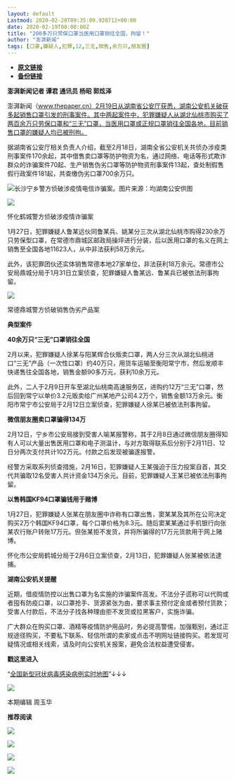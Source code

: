 ```yaml
---
layout: default
Lastmod: 2020-02-28T09:35:09.920712+00:00
date: 2020-02-19T00:00:00Z
title: "200多万只劳保口罩当医用口罩销往全国，拘留！"
author: "澎湃新闻"
tags: [口罩,嫌疑人,犯罪,12,三无,销售,余万只,朋友圈]
---
```


* [**原文链接**](http://mp.weixin.qq.com/s?__biz=MjM5MzI5NTU3MQ==&mid=2651586510&idx=3&sn=639f31a10f3a1604666d3165d6a7db30&chksm=bd6662728a11eb64986ca95a6f385866eab778e49d82566b163bf423c36eb86f30ab5e94309b#rd)
* [**备份链接**](http://archive.today/z6Ti6)


**澎湃新闻记者 谭君 通讯员 杨昭 郭炫泽**

  

澎湃新闻（www.thepaper.cn）2月19日从湖南省公安厅获悉，湖南公安机关破获多起销售口罩引发的刑事案件。其中两起案件中，犯罪嫌疑人从湖北仙桃市购买了两百余万只劳保口罩和“三无”口罩，当医用口罩或正规口罩销往全国各地，目前销售口罩的嫌疑人均已被刑拘。

据湖南省公安厅相关负责人介绍，截至2月18日，湖南全省公安机关共侦办涉疫类刑事案件170余起，其中借售卖口罩等防护物资为名，通过网络、电话等形式欺诈群众的诈骗案件70起、生产销售伪劣口罩等防护物资刑事案件13起，查处制假售假行政案件181起，共查缴伪劣口罩700余万只。

![](/images/post/cc2eb8187ea365e235aef3c60867f7a3.jpg)长沙宁乡警方侦破涉疫情电信诈骗案。图片来源：均湖南公安供图

  

![](/images/post/f160eb1e84a67b0855cca5d20903c0a3.jpg)

怀化鹤城警方侦破涉疫情诈骗案

1月27日，犯罪嫌疑人鲁某远伙同鲁某兵、姚某分三次从湖北仙桃市购得230余万只劳保型口罩，在常德市鼎城区邮政局操坪进行分装，后以医用口罩的名义在网上销售至全国各地11623人，从中非法获利58万余元。

  

此外，该犯罪团伙还实体销售常德本地27家单位，非法获利18万余元。常德市公安局鼎城分局于1月31日立案侦查，犯罪嫌疑人鲁某远、鲁某兵已被依法刑事拘留。  

  

![](/images/post/e2611ecb637406ee64a61c5db4e09d37.jpg)

常德鼎城警方侦破销售伪劣产品案  
  

  

**典型案件**

  

**40余万只“三无”口罩销往全国**

  

2月以来，犯罪嫌疑人徐某与阳某辉合伙贩卖口罩，两人分三次从湖北仙桃进口“三无”产品（一次性口罩）约40万只，用货车运输至衡阳常宁市，然后发顺丰快递售往全国各地，销售金额90多万元，获利10余万元。

此外，二人于2月9日开车至湖北仙桃南高速服务区，进购约12万“三无”口罩，然后回到常宁以单价3.2元贩卖给广州某地产公司4.2万个，销售金额13万余元。衡阳市常宁市公安局于2月12日立案侦查，犯罪嫌疑人徐某已被依法刑事拘留。

**微信朋友圈卖口罩骗得134万**

  

2月12日，宁乡市公安局接到受害人喻某报警称，其于2月8日通过微信朋友圈得知有人可以大量出售医用口罩和电子测温计，与对方取得联系后分别于2月11日、12日分两次支付共计102万元。付款之后发现被骗遂报警。

经警方采取系列侦查措施，2月16日，犯罪嫌疑人王某强迫于压力投案自首，其交代共骗取12名受害人共计资金134万余元。目前，犯罪嫌疑人王某已被依法刑事拘留。

**以售韩国KF94口罩骗钱用于赌博**

  

1月27日，犯罪嫌疑人张某在朋友圈中诈称有口罩出售，窦某某及其所在公司决定购买2万个韩国KF94口罩，每个口罩价格为8.3元。随后窦某某通过手机银行向张某农行账户转账17万元。但张某拒不发货，并将所骗得的17万元货款用于网上赌博。

  

怀化市公安局鹤城分局于2月6日立案侦查，2月13日，犯罪嫌疑人张某被依法逮捕。

  

**湖南公安机关提醒**

  

近期，借疫情防控以出售口罩为名实施的诈骗案件高发。不法分子谎称可以代购或者囤有防疫口罩，以口罩抢手、货源紧张为由，要求事主预付定金或者预付货款；受害人付款后，不法分子找各种理由拒不发货或拉黑客户，实施诈骗。

  

广大群众在购买口罩、酒精等疫情防护用品时，务必提高警惕，加强甄别，通过正规途径购买，不要私下联系、轻信所谓的卖家或点击不明网址链接购买。若发现可疑情况或相关线索，请及时向公安机关报案，避免合法权益遭受侵害。

  

**戳这里进入**

“[全国新型冠状病毒感染病例实时地图](http://projects.thepaper.cn/thepaper-cases/839studio/feiyan/)”↓↓↓

[![](/images/post/15a4bc01c19b9e56f61d4f79069e4c63.jpg)](http://projects.thepaper.cn/thepaper-cases/839studio/feiyan/)

本期编辑 周玉华  

**推荐阅读**

[![](/images/post/6c8a6322a108bdcfa23942f4ea70d6f8.jpg)](http://mp.weixin.qq.com/s?__biz=MjM5MzI5NTU3MQ==&mid=2651582049&idx=2&sn=d4e0bd334eaf5e0e31378f3c03039b0c&chksm=bd6673dd8a11facb3944ac9acda5c255a363f1e0063d1eb68d0bffd93b036eeb5ec93575ad6e&scene=21#wechat_redirect)

[![](/images/post/d9b2979523c085a8e87ed5b7376db19d.jpg)](http://mp.weixin.qq.com/s?__biz=MjM5MzI5NTU3MQ==&mid=2651582994&idx=1&sn=17a647fb138df32092f2e3e8bda9f32c&chksm=bd666fae8a11e6b8de57273e6555d29b3caeab1cc387b3acaa860b49e8cafe52b3a8cb2d37db&scene=21#wechat_redirect)

[![](/images/post/65c5c2be42482f1d7439c715bea9218c.jpg)](http://mp.weixin.qq.com/s?__biz=MjM5MzI5NTU3MQ==&mid=2651581366&idx=1&sn=c530e7b9f67d0752b8ba5883493c6cd3&chksm=bd66760a8a11ff1cf31bfd533425b24cbef9f8ce43830f2e5087bd4954d97311adeb3f9e4791&scene=21#wechat_redirect)

![](/images/post/faa036129172f4ba4cb775ad946d1eff.jpg)

